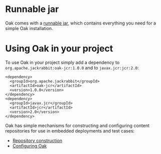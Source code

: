 <!--
   Licensed to the Apache Software Foundation (ASF) under one or more
   contributor license agreements.  See the NOTICE file distributed with
   this work for additional information regarding copyright ownership.
   The ASF licenses this file to You under the Apache License, Version 2.0
   (the "License"); you may not use this file except in compliance with
   the License.  You may obtain a copy of the License at

       http://www.apache.org/licenses/LICENSE-2.0

   Unless required by applicable law or agreed to in writing, software
   distributed under the License is distributed on an "AS IS" BASIS,
   WITHOUT WARRANTIES OR CONDITIONS OF ANY KIND, either express or implied.
   See the License for the specific language governing permissions and
   limitations under the License.
  -->

# Runnable jar

Oak comes with
a [runnable jar](https://github.com/apache/jackrabbit-oak/blob/trunk/oak-run/README.md),
which contains everything you need for a simple Oak installation.

# Using Oak in your project

To use Oak in your project simply add a dependency to `org.apache.jackrabbit:oak-jcr:1.0.0` and to
`javax.jcr:jcr:2.0`:

    <dependency>
      <groupId>org.apache.jackrabbit</groupId>
      <artifactId>oak-jcr</artifactId>
      <version>1.0.0</version>
    </dependency>
    <dependency>
      <groupId>javax.jcr</groupId>
      <artifactId>jcr</artifactId>
      <version>2.0</version>
    </dependency>

Oak has simple mechanisms for constructing and configuring content repositories
for use in embedded deployments and test cases:

* [Repository construction](construct.html)
* [Configuring Oak](osgi_config.html)
